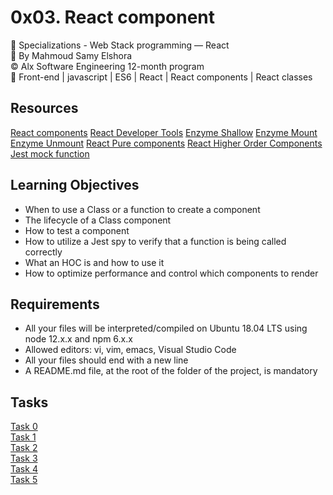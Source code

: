 # 0x03. React component

📂 Specializations - Web Stack programming ― React  
👤 By Mahmoud Samy Elshora  
©️ Alx Software Engineering 12-month program  
🔖 Front-end | javascript | ES6 | React | React components | React classes

## Resources

[React components](https://react.dev/reference/react/Component)
[React Developer Tools](https://chromewebstore.google.com/detail/react-developer-tools/fmkadmapgofadopljbjfkapdkoienihi)
[Enzyme Shallow](https://enzymejs.github.io/enzyme/docs/api/shallow.html)
[Enzyme Mount](https://enzymejs.github.io/enzyme/docs/api/ReactWrapper/mount.html)
[Enzyme Unmount](https://enzymejs.github.io/enzyme/docs/api/ReactWrapper/unmount.html)
[React Pure components](https://react.dev/)
[React Higher Order Components](https://react.dev/)
[Jest mock function ](https://jestjs.io/docs/jest-object)
  
## Learning Objectives

- When to use a Class or a function to create a component
- The lifecycle of a Class component
- How to test a component
- How to utilize a Jest spy to verify that a function is being called correctly
- What an HOC is and how to use it
- How to optimize performance and control which components to render

## Requirements

- All your files will be interpreted/compiled on Ubuntu 18.04 LTS using node 12.x.x and npm 6.x.x
- Allowed editors: vi, vim, emacs, Visual Studio Code
- All your files should end with a new line
- A README.md file, at the root of the folder of the project, is mandatory

## Tasks
[Task 0](https://github.com/Mahmoud-Samy-Creator/alx-react/tree/main/0x03-React_component/task_0/dashboard)  
[Task 1](https://github.com/Mahmoud-Samy-Creator/alx-react/tree/main/0x03-React_component/task_1/dashboard)  
[Task 2](https://github.com/Mahmoud-Samy-Creator/alx-react/tree/main/0x03-React_component/task_2/dashboard)  
[Task 3](https://github.com/Mahmoud-Samy-Creator/alx-react/tree/main/0x03-React_component/task_3/dashboard)  
[Task 4](https://github.com/Mahmoud-Samy-Creator/alx-react/tree/main/0x03-React_component/task_4/dashboard)  
[Task 5](https://github.com/Mahmoud-Samy-Creator/alx-react/tree/main/0x03-React_component/task_5/dashboard)  
